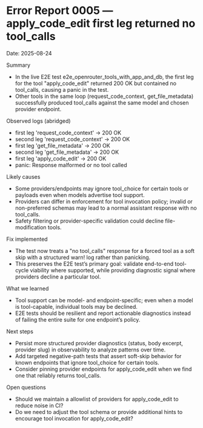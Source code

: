 # Error Report 0005 — apply_code_edit first leg returned no tool_calls

Date: 2025-08-24

Summary
- In the live E2E test e2e_openrouter_tools_with_app_and_db, the first leg for the tool "apply_code_edit" returned 200 OK but contained no tool_calls, causing a panic in the test.
- Other tools in the same loop (request_code_context, get_file_metadata) successfully produced tool_calls against the same model and chosen provider endpoint.

Observed logs (abridged)
- first leg 'request_code_context' -> 200 OK
- second leg 'request_code_context' -> 200 OK
- first leg 'get_file_metadata' -> 200 OK
- second leg 'get_file_metadata' -> 200 OK
- first leg 'apply_code_edit' -> 200 OK
- panic: Response malformed or no tool called

Likely causes
- Some providers/endpoints may ignore tool_choice for certain tools or payloads even when models advertise tool support.
- Providers can differ in enforcement for tool invocation policy; invalid or non-preferred schemas may lead to a normal assistant response with no tool_calls.
- Safety filtering or provider-specific validation could decline file-modification tools.

Fix implemented
- The test now treats a "no tool_calls" response for a forced tool as a soft skip with a structured warn! log rather than panicking.
- This preserves the E2E test’s primary goal: validate end-to-end tool-cycle viability where supported, while providing diagnostic signal where providers decline a particular tool.

What we learned
- Tool support can be model- and endpoint-specific; even when a model is tool-capable, individual tools may be declined.
- E2E tests should be resilient and report actionable diagnostics instead of failing the entire suite for one endpoint’s policy.

Next steps
- Persist more structured provider diagnostics (status, body excerpt, provider slug) in observability to analyze patterns over time.
- Add targeted negative-path tests that assert soft-skip behavior for known endpoints that ignore tool_choice for certain tools.
- Consider pinning provider endpoints for apply_code_edit when we find one that reliably returns tool_calls.

Open questions
- Should we maintain a allowlist of providers for apply_code_edit to reduce noise in CI?
- Do we need to adjust the tool schema or provide additional hints to encourage tool invocation for apply_code_edit?
